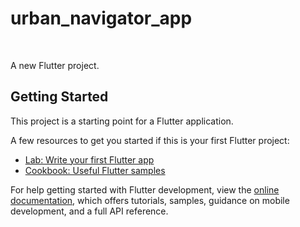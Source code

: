 # urban_navigator_app
<img scr = "https://github.com/S-Rathore25/urban_navigator_app/blob/master/Screenshot%202025-07-26%20214545.png">
<img scr = "https://github.com/S-Rathore25/urban_navigator_app/blob/master/Screenshot%202025-07-26%20214531.png">
<img scr = "https://github.com/S-Rathore25/urban_navigator_app/blob/master/Screenshot%202025-07-26%20214456.png">
<img scr = "https://github.com/S-Rathore25/urban_navigator_app/blob/master/Screenshot%202025-07-26%20214444.png">
<img scr = "https://github.com/S-Rathore25/urban_navigator_app/blob/master/Screenshot%202025-07-26%20214410.png">
<img scr = "https://github.com/S-Rathore25/urban_navigator_app/blob/master/Screenshot%202025-07-26%20214545.png">


A new Flutter project.

## Getting Started

This project is a starting point for a Flutter application.

A few resources to get you started if this is your first Flutter project:

- [Lab: Write your first Flutter app](https://docs.flutter.dev/get-started/codelab)
- [Cookbook: Useful Flutter samples](https://docs.flutter.dev/cookbook)

For help getting started with Flutter development, view the
[online documentation](https://docs.flutter.dev/), which offers tutorials,
samples, guidance on mobile development, and a full API reference.
